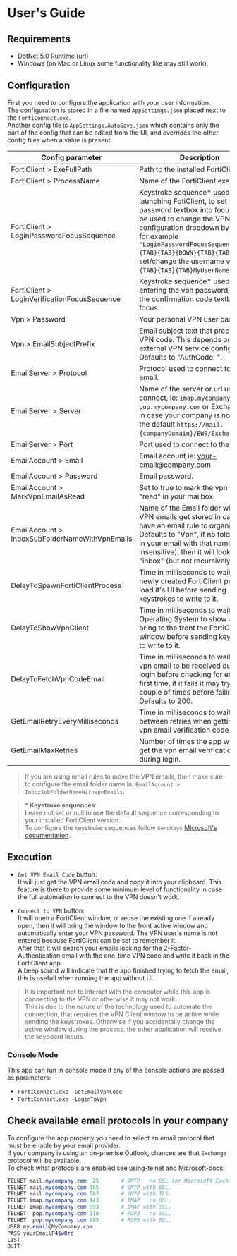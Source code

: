 
# User's Guide

## Requirements
- DotNet 5.0 Runtime ([url](https://dotnet.microsoft.com/download))
- Windows (on Mac or Linux some functionality like  may still work).


## Configuration
First you need to configure the application with your user information.  
The configuration is stored in a file named `AppSettings.json` placed next to the `FortiConnect.exe`.  
Another config file is `AppSettings.AutoSave.json` which contains only the part of the config that can be edited from the UI,
and overrides the other config files when a value is present.

 Config parameter                               | Description
------------------------------------------------|---------------------------------------------------------------------------------
 FortiClient > ExeFullPath                      | Path to the installed FortiClient.
 FortiClient > ProcessName                      | Name of the FortiClient executable.
 FortiClient > LoginPasswordFocusSequence       | Keystroke sequence\* used after launching FotiClient, to set the password textbox into focus. It can be used to change the VPN configuration dropdown by using for example `"LoginPasswordFocusSequence": "{TAB}{TAB}{DOWN}{TAB}{TAB}"`, or set/change the username with `"{TAB}{TAB}{TAB}MyUserName{TAB}"`.
 FortiClient > LoginVerificationFocusSequence   | Keystroke sequence\* used after entering the vpn password, to set the confirmation code textbox into focus.
 Vpn > Password                                 | Your personal VPN user password.
 Vpn > EmailSubjectPrefix                       | Email subject text that preceeds the VPN code. This depends on the external VPN service configuration. Defaults to "AuthCode: ".
 EmailServer > Protocol                         | Protocol used to connect to your email.
 EmailServer > Server                           | Name of the server or url used to connect, ie: `imap.mycompany.com`, `pop.mycompany.com` or Exchange URL in case your company is not using the default `https://mail.{companyDomain}/EWS/Exchange.asmx`.
 EmailServer > Port                             | Port used to connect to the email.
 EmailAccount > Email                           | Email account ie: your-email@company.com
 EmailAccount > Password                        | Email password.
 EmailAccount > MarkVpnEmailAsRead              | Set to true to mark the vpn email as "read" in your mailbox.
 EmailAccount > InboxSubFolderNameWithVpnEmails | Name of the Email folder where the VPN emails get stored in case you have an email rule to organize them. Defaults to "Vpn", if no folder exist in your email with that name (case insensitive), then it will look in the "inbox" (but not recursively).
 DelayToSpawnFortiClientProcess                 | Time in milliseconds to wait for a newly created FortiClient process to load it's UI before sending keystrokes to write to it.
 DelayToShowVpnClient                           | Time in milliseconds to wait for the Operating System to show and bring to the front the FortiClient window before sending keystrokes to write to it.
 DelayToFetchVpnCodeEmail                       | Time in milliseconds to wait for the vpn email to be received during login before checking for emails the first time, if it fails it may try a couple of times before failing. Defaults to 200.
 GetEmailRetryEveryMilliseconds                 | Time in milliseconds to wait between retries when getting the vpn email verification code.
 GetEmailMaxRetries                             | Number of times the app will try to get the vpn email verification code during login.

> If you are using email rules to move the VPN emails, then make sure to configure the email folder name in: `EmailAccount > InboxSubFolderNameWithVpnEmails`.

> \* **Keystroke sequences**:  
> Leave not set or null to use the default sequence corresponding to your installed FortiClient version.  
> To configure the keystroke sequences follow `SendKeys` 
> [Microsoft's documentation](https://docs.microsoft.com/en-us/dotnet/api/system.windows.forms.sendkeys).

## Execution

- `Get VPN Email Code` button:  
 It will just get the VPN email code and copy it into your clipboard. 
 This feature is there to provide some minimum level of functionality in case the full automation to connect to the VPN doesn't work.

- `Connect to VPN` button:  
It will open a FortiClient window, or reuse the existing one if already open,
then it will bring the window to the front active window and automatically enter your VPN password. 
The VPN user's name is not entered because FortiClient can be set to remember it.  
After that it will search your emails looking for the 2-Factor-Authentication email with the one-time VPN code and write it back in the FortiClient app.  
A beep sound will indicate that the app finished trying to fetch the email, this is usefull when running the app without UI.

> It is important not to interact with the computer while this app is connecting to the VPN or otherwise it may not work.  
> This is due to the nature of the technology used to automate the connection,
> that requires the VPN Client window to be active while sending the keystrokes.
> Otherwise if you accidentally change the active window during the process,
> the other application will receive the keyboard inputs.


### Console Mode
This app can run in console mode if any of the console actions are passed as parameters:
- `FortiConnect.exe -GetEmailVpnCode`
- `FortiConnect.exe -LoginToVpn`


## Check available email protocols in your company
To configure the app properly you need to select an email protocol that must be enable by your email provider.  
If your company is using an on-premise Outlook, chances are that `Exchange` protocol will be available.  
To check what protocols are enabled see
[using-telnet](https://inthetechpit.com/2019/07/23/telnet-to-test-connection-to-pop3-imap ) and 
[Microsoft-docs](https://docs.microsoft.com/en-us/exchange/mail-flow/test-smtp-with-telnet ):  
```ps1
TELNET mail.mycompany.com  25		# SMTP   no-SSL (or Microsoft Exchange).
TELNET mail.mycompany.com 465		# SMTP with SSL.
TELNET mail.mycompany.com 587		# SMTP with TLS.
TELNET imap.mycompany.com 143		# IMAP   no-SSL.
TELNET imap.mycompany.com 993		# IMAP with SSL.
TELNET  pop.mycompany.com 110		# POP3   no-SSL.
TELNET  pop.mycompany.com 995		# POP3 with SSL.
USER my.email@MyCompany.com
PASS yourEmailP4$w0rd
LIST
QUIT
```
